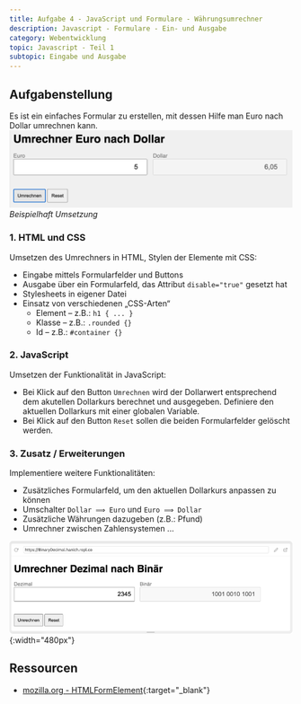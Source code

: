```yaml
---
title: Aufgabe 4 - JavaScript und Formulare - Währungsumrechner
description: Javascript - Formulare - Ein- und Ausgabe
category: Webentwicklung
topic: Javascript - Teil 1
subtopic: Eingabe und Ausgabe
---
```


## Aufgabenstellung
Es ist ein einfaches Formular zu erstellen, mit dessen Hilfe man Euro nach Dollar umrechnen kann.
![Währungsrechner](./img/dollar2euro.png)
*Beispielhaft Umsetzung*


### 1. HTML und CSS

Umsetzen des Umrechners in HTML, Stylen der Elemente mit CSS:
* Eingabe mittels Formularfelder und Buttons
* Ausgabe über ein Formularfeld, das Attribut `disable="true"` gesetzt hat
*	Stylesheets in eigener Datei
*	Einsatz von verschiedenen „CSS-Arten“
	 * Element – z.B.: `h1 { ... }`
	 * Klasse – z.B.: `.rounded {}`
	 * Id – z.B.: `#container {}`



### 2. JavaScript

Umsetzen der Funktionalität in JavaScript:

* Bei Klick auf den Button `Umrechnen` wird der Dollarwert entsprechend dem akutellen Dollarkurs berechnet und ausgegeben. Definiere den aktuellen Dollarkurs mit einer globalen Variable.
* Bei Klick auf den Button `Reset` sollen die beiden Formularfelder gelöscht werden.



### 3. Zusatz / Erweiterungen

Implementiere weitere Funktionalitäten:
* Zusätzliches Formularfeld, um den aktuellen Dollarkurs anpassen zu können
* Umschalter `Dollar ⟹ Euro` und `Euro ⟹ Dollar` 
* Zusätzliche Währungen dazugeben (z.B.: Pfund)
* Umrechner zwischen Zahlensystemen ...

![Dezimal nach Binär](./img/decimal2binary.png){:width="480px"}

## Ressourcen
* [mozilla.org - HTMLFormElement](https://developer.mozilla.org/de/docs/Web/API/HTMLFormElement){:target="_blank"}